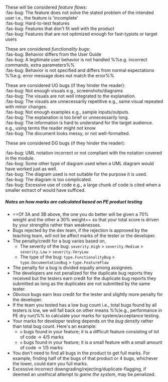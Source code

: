 <div id="featureFlaws">

These will be considered _feature flaws_:<br>
:fas-bug: The feature does not solve the stated problem of the intended user i.e., the feature is 'incomplete'<br>
:fas-bug: Hard-to-test features<br>
:fas-bug: Features that don't fit well with the product<br>
:fas-bug: Features that are not optimized enough for fast-typists or target users
</div>

<div id="functionalityBugs">

These are considered _functionality bugs_:<br>
:fas-bug: Behavior differs from the User Guide<br>
:fas-bug: A legitimate user behavior is not handled %%e.g. incorrect commands, extra parameters%%<br>
:fas-bug: Behavior is not specified and differs from normal expectations %%e.g. error message does not match the error%%<br>
</div>

<div id="ugBugs">

These are considered UG bugs (if they hinder the reader):<br>
:fas-bug: Not enough visuals e.g., screenshots/diagrams<br>
:fas-bug: The visuals are not well integrated to the explanation.<br>
:fas-bug: The visuals are unnecessarily repetitive e.g., same visual repeated with minor changes.<br>
:fas-bug: Not enough examples e.g., sample inputs/outputs.<br>
:fas-bug: The explanation is too brief or unnecessarily long.<br>
:fas-bug: The information is hard to understand for the target audience. e.g., using terms the reader might not know<br>
:fas-bug: The document looks messy, or not well-formatted.<br>
</div>

<div id="dgBugs">

These are considered DG bugs (if they hinder the reader):

<panel type="seamless" header="Those given as possible UG bugs ...">
<include src="project-grading-bugs.md#ugBugs" />
</panel>

:fas-bug: UML notation incorrect or not compliant with the notation covered in the module.<br>
:fas-bug: Some other type of diagram used when a UML diagram would have worked just as well.<br>
:fas-bug: The diagram used is not suitable for the purpose it is used.<br>
:fas-bug: The diagram is too complicated.<br>
:fas-bug: Excessive use of code e.g., a large chunk of code is cited when a smaller extract of would have sufficed.<br>
</div>

<div id="bugCalculationNotes">

##### Notes on how marks are calculated based on PE product testing

* ==Of 3A and 3B above, the one you do better will be given a 70% weight and the other a 30% weight== so that your total score is driven by your strengths rather than weaknesses.
* Bugs rejected by the dev team, if the rejection is approved by the teaching team, will not be affect marks of the tester or the developer.
* The penalty/credit for a bug varies based on,
  * The severity of the bug: `severity.High` > `severity.Medium` > `severity.Low` > `severity.VeryLow`
  * The type of the bug:  `type.FunctionalityBug` > `type.DocumentationBug` > `type.FeatureFlaw`
* The penalty for a bug is divided equally among assignees.
* The developers are not penalized for the duplicate bug reports they received but the testers earn credit for the duplicate bug reports they submitted as long as the duplicates are not submitted by the same tester.
* <tooltip content="i.e., the same bug reported by many testers">_Obvious_ bugs</tooltip> earn less credit for the tester and slightly more penalty for the developer.
* If the team you tested has a low bug count i.e., total bugs found by all testers is low, we will fall back on other means %%(e.g., performance in PE dry run)%% to calculate your marks for system/acceptance testing.
* Your marks for developer testing depends on the _bug density_ rather than total bug count. Here's an example:
  * `n` bugs found in your feature; it is a difficult feature consisting of lot of code → 4/5 marks
  * `n` bugs found in your feature; it is a small feature with a small amount of code → 1/5 marks
* You don't need to find all bugs in the product to get full marks. For example, finding half of the bugs of that product or 4 bugs, whichever the lower, could earn you full marks.
* Excessive incorrect downgrading/rejecting/<tooltip content="marking as duplicates">duplicate-flagging</tooltip>, if deemed an unethical attempt to _game the system_, may be penalized.
</div>